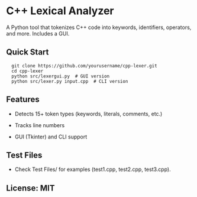 # C++ Lexical Analyzer

A Python tool that tokenizes C++ code into keywords, identifiers, operators, and more. Includes a GUI.

## Quick Start
      git clone https://github.com/yourusername/cpp-lexer.git
      cd cpp-lexer
      python src/lexergui.py  # GUI version
      python src/lexer.py input.cpp  # CLI version

## Features
- Detects 15+ token types (keywords, literals, comments, etc.)

- Tracks line numbers

- GUI (Tkinter) and CLI support

## Test Files
- Check Test Files/ for examples (test1.cpp, test2.cpp, test3.cpp).

## License: MIT
